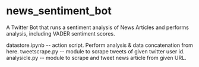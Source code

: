 # news_sentiment_bot
A Twitter Bot that runs a sentiment analysis of News Articles and performs analysis, including VADER sentiment scores.

datastore.ipynb -- action script. Perform analysis & data concatenation from here.
tweetscrape.py -- module to scrape tweets of given twitter user id.
analysicle.py -- module to scrape and tweet news article from given URL.
